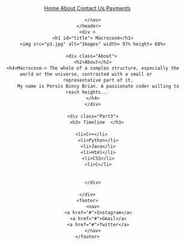 <html lang="en">
<head>
    <meta charset="UTF-8">
    <meta http-equiv="X-UA-Compatible" content="IE=edge">
    <meta name="viewport" content="width=device-width, initial-scale=1.0">
    <title>Macrocosm</title>
    <link rel="stylesheet" href="css1.css">
</head>
<body>
     <header >
        <nav>
            <a href="#"> Home </a>
            <a href="#"> About </a>
            <a href="#"> Contact Us </a>
            <a href="payment.html" target="_blank"> Payments</a>

        </nav>
     </header>
    <div >
        <h1 id="title"> Macrocosm</h1>
        <img src="p1.jpg" alt="Images" width= 97% height= 60%>
    
        <div class="About"> 
        <h2>About</h2>
        <h4>Macrocosm-> The whole of a complex structure, especially the world or the universe, contrasted with a small or 
            representative part of it.
            My name is Persis Bincy Brian. A passionate coder willing to reach heights...
        </h4>
        </div>
        
        <div class="Part3">
            <h3> Timeline  </h3> 

            <li>C++</li>     
            <li>Python</li>
            <li>Java</li>
            <li>Html</li>
            <li>CSS</li>
            <li>C</li>


        </div>

    </div>
    <footer>
        <nav>
            <a href="#">Instagram</a>
            <a href="#">Gmail</a>
            <a href="#">Twitter</a>
        </nav>
    </footer>


</body>
</html>
